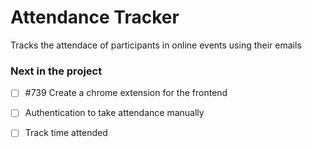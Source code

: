 # Attendance Tracker

Tracks the attendace of participants in online events using their emails


### Next in the project
- [ ] #739 Create a chrome extension for the frontend
- [ ] Authentication to take attendance manually
- [ ] Track time attended
  